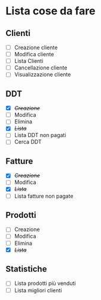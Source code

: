 <!---
inserimento CTRL + SHIFT + C
toggle CTRL + SHIFT + ENTER
-->

# Lista cose da fare

## Clienti
* [ ] Creazione cliente
* [ ] Modifica cliente
* [ ] Lista Clienti
* [ ] Cancellazione cliente
* [ ] Visualizzazione cliente

## DDT
* [X] ~~*Creazione*~~
* [ ] Modifica
* [ ] Elimina
* [X] ~~*Lista*~~
* [ ] Lista DDT non pagati
* [ ] Cerca DDT

## Fatture
* [X] ~~*Creazione*~~
* [ ] Modifica
* [X] ~~*Lista*~~
* [ ] Lista fatture non pagate

## Prodotti
* [ ] Creazione
* [ ] Modifica
* [ ] Elimina
* [X] ~~*Lista*~~

## Statistiche
* [ ] Lista prodotti più venduti
* [ ] Lista migliori clienti